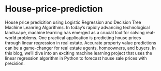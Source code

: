 # House-price-prediction
House price predicition using Logistic Regression and Decision Tree Machine Leanring Algorithms.
In today’s rapidly advancing technological landscape, machine learning has emerged as a crucial tool for solving real-world problems. One practical application is predicting house prices through linear regression in real estate. Accurate property value predictions can be a game-changer for real estate agents, homeowners, and buyers. In this blog, we’ll dive into an exciting machine learning project that uses the linear regression algorithm in Python to forecast house sale prices with precision.







